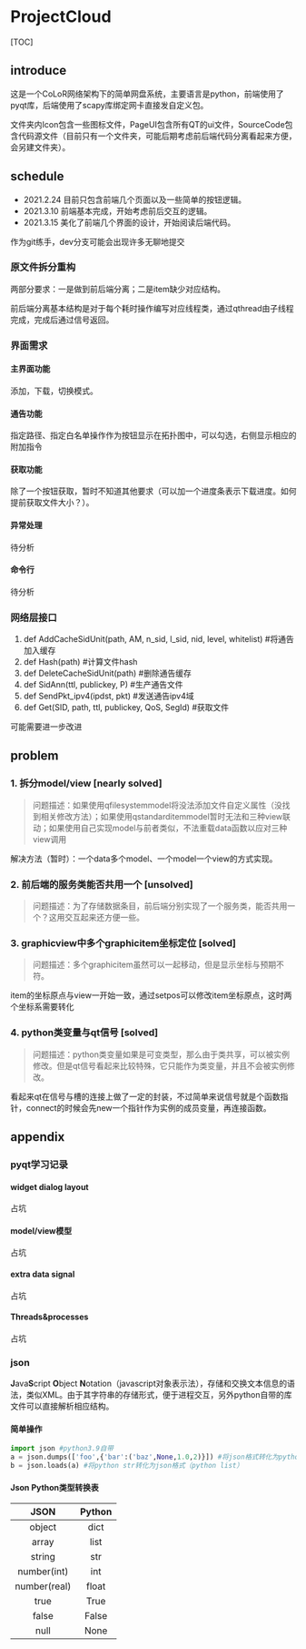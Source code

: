 # ProjectCloud

[TOC]

## introduce

这是一个CoLoR网络架构下的简单网盘系统，主要语言是python，前端使用了pyqt库，后端使用了scapy库绑定网卡直接发自定义包。

文件夹内Icon包含一些图标文件，PageUI包含所有QT的ui文件，SourceCode包含代码源文件（目前只有一个文件夹，可能后期考虑前后端代码分离看起来方便，会另建文件夹）。

## schedule

- 2021.2.24 目前只包含前端几个页面以及一些简单的按钮逻辑。
- 2021.3.10 前端基本完成，开始考虑前后交互的逻辑。
- 2021.3.15 美化了前端几个界面的设计，开始阅读后端代码。

作为git练手，dev分支可能会出现许多无聊地提交

### 原文件拆分重构

两部分要求：一是做到前后端分离；二是item缺少对应结构。

前后端分离基本结构是对于每个耗时操作编写对应线程类，通过qthread由子线程完成，完成后通过信号返回。

### 界面需求

#### 主界面功能

添加，下载，切换模式。

#### 通告功能

指定路径、指定白名单操作作为按钮显示在拓扑图中，可以勾选，右侧显示相应的附加指令

#### 获取功能

除了一个按钮获取，暂时不知道其他要求（可以加一个进度条表示下载进度。如何提前获取文件大小？）。

#### 异常处理

待分析

#### 命令行

待分析

### 网络层接口

1. def AddCacheSidUnit(path, AM, n_sid, l_sid, nid, level, whitelist) #将通告加入缓存
2. def Hash(path) #计算文件hash
3. def DeleteCacheSidUnit(path) #删除通告缓存
4. def SidAnn(ttl, publickey, P) #生产通告文件
5. def SendPkt_ipv4(ipdst, pkt) #发送通告ipv4域
6. def Get(SID, path, ttl, publickey, QoS, SegId) #获取文件

可能需要进一步改进

## problem

### 1. 拆分model/view [nearly solved]

> 问题描述：如果使用qfilesystemmodel将没法添加文件自定义属性（没找到相关修改方法）；如果使用qstandarditemmodel暂时无法和三种view联动；如果使用自己实现model与前者类似，不法重载data函数以应对三种view调用

解决方法（暂时）：一个data多个model、一个model一个view的方式实现。

### 2. 前后端的服务类能否共用一个 [unsolved]

> 问题描述：为了存储数据条目，前后端分别实现了一个服务类，能否共用一个？这用交互起来还方便一些。

### 3. graphicview中多个graphicitem坐标定位 [solved]

> 问题描述：多个graphicitem虽然可以一起移动，但是显示坐标与预期不符。

item的坐标原点与view一开始一致，通过setpos可以修改item坐标原点，这时两个坐标系需要转化

### 4. python类变量与qt信号 [solved]

> 问题描述：python类变量如果是可变类型，那么由于类共享，可以被实例修改。但是qt信号看起来比较特殊，它只能作为类变量，并且不会被实例修改。

看起来qt在信号与槽的连接上做了一定的封装，不过简单来说信号就是个函数指针，connect的时候会先new一个指针作为实例的成员变量，再连接函数。

## appendix

### pyqt学习记录

#### widget dialog layout

占坑

#### model/view模型

占坑

#### extra data signal

占坑

#### Threads&processes

占坑

### json

**J**ava**S**cript **O**bject **N**otation（javascript对象表示法），存储和交换文本信息的语法，类似XML。由于其字符串的存储形式，便于进程交互，另外python自带的库文件可以直接解析相应结构。

#### 简单操作

```python
import json #python3.9自带
a = json.dumps(['foo',{'bar':('baz',None,1.0,2)}]) #将json格式转化为python str
b = json.loads(a) #将python str转化为json格式（python list）
```

#### Json Python类型转换表

|     JSON     | Python |
| :----------: | :----: |
|    object    |  dict  |
|    array     |  list  |
|    string    |  str   |
| number(int)  |  int   |
| number(real) | float  |
|     true     |  True  |
|    false     | False  |
|     null     |  None  |

